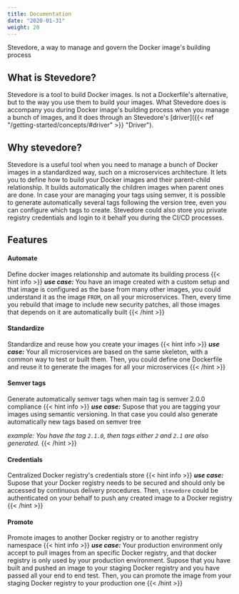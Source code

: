 ```yaml
---
title: Documentation
date: "2020-01-31"
weight: 20
---
```


Stevedore, a way to manage and govern the Docker image's building process

## What is Stevedore?

Stevedore is a tool to build Docker images. Is not a Dockerfile's alternative, but to the way you use them to build your images. 
What Stevedore does is accompany you during Docker image's building process when you manage a bunch of images, and it does through an Stevedore's [driver]({{< ref "/getting-started/concepts/#driver" >}} "Driver").

## Why stevedore?

Stevedore is a useful tool when you need to manage a bunch of Docker images in a standardized way, such on a microservices architecture. It lets you to define how to build your Docker images and their parent-child relationship. It builds automatically the children images when parent ones are done. In case your are managing your tags using semver, it is possible to generate automatically several tags following the version tree, even you can configure which tags to create.
Stevedore could also store you private registry credentials and login to it behalf you during the CI/CD processes.

## Features

#### Automate
Define docker images relationship and automate its building process
{{< hint info >}}
 **_use case:_** You have an image created with a custom setup and that image is configured as the base from many other images, you could understand it as the image `FROM`, on all your microservices. Then, every time you rebuild that image to include new security patches, all those images that depends on it are automatically built
{{< /hint >}}

#### Standardize
Standardize and reuse how you create your images
{{< hint info >}}
**_use case:_** Your all microservices are based on the same skeleton, with a common way to test or built them. Then, you could define one Dockerfile and reuse it to generate the images for all your microservices
{{< /hint >}}

#### Semver tags
Generate automatically semver tags when main tag is semver 2.0.0 compliance
{{< hint info >}}
**_use case:_** Supose that you are tagging your images using semantic versioning. In that case you could also generate automatically new tags based on semver tree

_example:_
_You have the tag `2.1.0`, then tags either `2` and `2.1` are also generated._
{{< /hint >}}

#### Credentials
Centralized Docker registry's credentials store
{{< hint info >}}
**_use case:_** Supose that your Docker registry needs to be secured and should only be accessed by continuous delivery procedures. Then, `stevedore` could be authenticated on your behalf to push any created image to a Docker registry
{{< /hint >}}

#### Promote
Promote images to another Docker registry or to another registry namespace
{{< hint info >}}
**_use case:_** Your production environment only accept to pull images from an specific Docker registry, and that docker registry is only used by your production environment. Supose that you have built and pushed an image to your staging Docker registry and you have passed all your end to end test. Then, you can promote the image from your staging Docker registry to your production one
{{< /hint >}}
